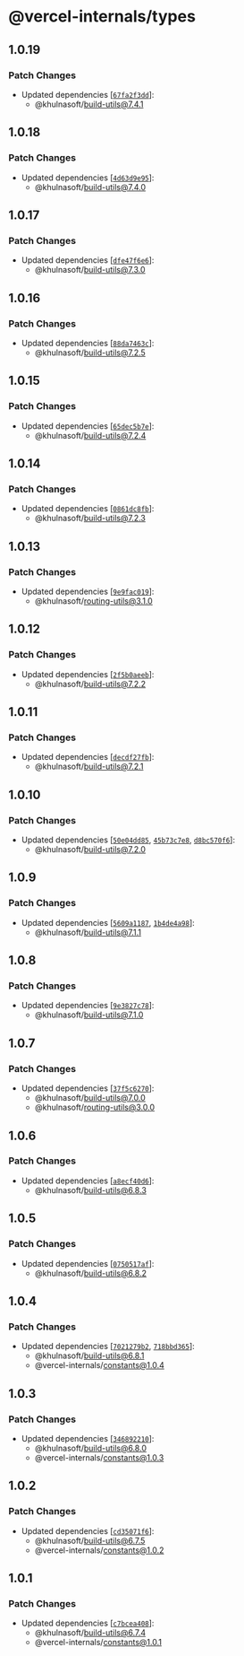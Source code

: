 # @vercel-internals/types

## 1.0.19

### Patch Changes

- Updated dependencies [[`67fa2f3dd`](https://github.com/khulnasoft-lab/khulnasoft/commit/67fa2f3dd6a6d5a3504b7f9081e56deff7b36eab)]:
  - @khulnasoft/build-utils@7.4.1

## 1.0.18

### Patch Changes

- Updated dependencies [[`4d63d9e95`](https://github.com/khulnasoft-lab/khulnasoft/commit/4d63d9e954549d811063d259250d1865b7de2ba1)]:
  - @khulnasoft/build-utils@7.4.0

## 1.0.17

### Patch Changes

- Updated dependencies [[`dfe47f6e6`](https://github.com/khulnasoft-lab/khulnasoft/commit/dfe47f6e6c1d395ae24d802f4b7c98e39b9f90f4)]:
  - @khulnasoft/build-utils@7.3.0

## 1.0.16

### Patch Changes

- Updated dependencies [[`88da7463c`](https://github.com/khulnasoft-lab/khulnasoft/commit/88da7463ce12df91d49fbde85cb617030d55f558)]:
  - @khulnasoft/build-utils@7.2.5

## 1.0.15

### Patch Changes

- Updated dependencies [[`65dec5b7e`](https://github.com/khulnasoft-lab/khulnasoft/commit/65dec5b7e752f4da8fe0ffdb25215170453f6f8b)]:
  - @khulnasoft/build-utils@7.2.4

## 1.0.14

### Patch Changes

- Updated dependencies [[`0861dc8fb`](https://github.com/khulnasoft-lab/khulnasoft/commit/0861dc8fbcea1037626b00664a4b6c22f1b0a7ed)]:
  - @khulnasoft/build-utils@7.2.3

## 1.0.13

### Patch Changes

- Updated dependencies [[`9e9fac019`](https://github.com/khulnasoft-lab/khulnasoft/commit/9e9fac0191cb1428ac9e5479c3d5c8afd7b7d357)]:
  - @khulnasoft/routing-utils@3.1.0

## 1.0.12

### Patch Changes

- Updated dependencies [[`2f5b0aeeb`](https://github.com/khulnasoft-lab/khulnasoft/commit/2f5b0aeeb183ed3ea8cbc68cb3bc3c949c486ada)]:
  - @khulnasoft/build-utils@7.2.2

## 1.0.11

### Patch Changes

- Updated dependencies [[`decdf27fb`](https://github.com/khulnasoft-lab/khulnasoft/commit/decdf27fb5ca914fe50a9320c4fd50ef79d2fbb3)]:
  - @khulnasoft/build-utils@7.2.1

## 1.0.10

### Patch Changes

- Updated dependencies [[`50e04dd85`](https://github.com/khulnasoft-lab/khulnasoft/commit/50e04dd8584664c842a86c15d92d654f4ea8dcbb), [`45b73c7e8`](https://github.com/khulnasoft-lab/khulnasoft/commit/45b73c7e86458564dc0bab007f6f6365c4c4ab5d), [`d8bc570f6`](https://github.com/khulnasoft-lab/khulnasoft/commit/d8bc570f604950d97156d4f33c8accecf3b3b28f)]:
  - @khulnasoft/build-utils@7.2.0

## 1.0.9

### Patch Changes

- Updated dependencies [[`5609a1187`](https://github.com/khulnasoft-lab/khulnasoft/commit/5609a1187be9d6cf8d5f16825690c5ea72f17dc5), [`1b4de4a98`](https://github.com/khulnasoft-lab/khulnasoft/commit/1b4de4a986f7a612aac834ebae3ec7bb9e9b8cf8)]:
  - @khulnasoft/build-utils@7.1.1

## 1.0.8

### Patch Changes

- Updated dependencies [[`9e3827c78`](https://github.com/khulnasoft-lab/khulnasoft/commit/9e3827c785e1bc45f2bed421132167381481770f)]:
  - @khulnasoft/build-utils@7.1.0

## 1.0.7

### Patch Changes

- Updated dependencies [[`37f5c6270`](https://github.com/khulnasoft-lab/khulnasoft/commit/37f5c6270058336072ca733673ea72dd6c56bd6a)]:
  - @khulnasoft/build-utils@7.0.0
  - @khulnasoft/routing-utils@3.0.0

## 1.0.6

### Patch Changes

- Updated dependencies [[`a8ecf40d6`](https://github.com/khulnasoft-lab/khulnasoft/commit/a8ecf40d6f50e2fc8b13b02c8ef50b3dcafad3a6)]:
  - @khulnasoft/build-utils@6.8.3

## 1.0.5

### Patch Changes

- Updated dependencies [[`0750517af`](https://github.com/khulnasoft-lab/khulnasoft/commit/0750517af99aea41410d4f1f772ce427699554e7)]:
  - @khulnasoft/build-utils@6.8.2

## 1.0.4

### Patch Changes

- Updated dependencies [[`7021279b2`](https://github.com/khulnasoft-lab/khulnasoft/commit/7021279b284f314a4d1bdbb4306b4c22291efa08), [`718bbd365`](https://github.com/khulnasoft-lab/khulnasoft/commit/718bbd365a50271a980bdca231ca801a0eead32b)]:
  - @khulnasoft/build-utils@6.8.1
  - @vercel-internals/constants@1.0.4

## 1.0.3

### Patch Changes

- Updated dependencies [[`346892210`](https://github.com/khulnasoft-lab/khulnasoft/commit/3468922108f411482a72acd0331f0f2ee52a6d4c)]:
  - @khulnasoft/build-utils@6.8.0
  - @vercel-internals/constants@1.0.3

## 1.0.2

### Patch Changes

- Updated dependencies [[`cd35071f6`](https://github.com/khulnasoft-lab/khulnasoft/commit/cd35071f609d615d47bc04634c123b33768436cb)]:
  - @khulnasoft/build-utils@6.7.5
  - @vercel-internals/constants@1.0.2

## 1.0.1

### Patch Changes

- Updated dependencies [[`c7bcea408`](https://github.com/khulnasoft-lab/khulnasoft/commit/c7bcea408131df2d65338e50ce319a6d8e4a8a82)]:
  - @khulnasoft/build-utils@6.7.4
  - @vercel-internals/constants@1.0.1
